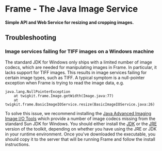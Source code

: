 Frame - The Java Image Service
========

**Simple API and Web Service for resizing and cropping images.**

## Troubleshooting

### Image services failing for TIFF images on a Windows machine

The standard JDK for Windows only ships with a limited number of image codecs, which are needed for manipulating images in Frame. In particular, it lacks support for TIFF images. This results in image services failing for certain image types, such as TIFF. A typical symptom is a null-pointer exception when Frame is trying to read the image data, e.g.

    java.lang.NullPointerException
	    at twigkit.frame.Image.getWidth(Image.java:77)
	    at twigkit.frame.BasicImageIOService.resize(BasicImageIOService.java:26)

To solve this issue, we recommend installing the [Java Advanced Imaging Image I/O Tools](http://download.java.net/media/jai-imageio/builds/release/1.1/INSTALL-jai_imageio.html#Windows) which provide a number of image codecs missing from the standard Sun JDK for Windows. You should either install the [JDK](http://download.java.net/media/jai-imageio/builds/release/1.1/jai_imageio-1_1-lib-windows-i586-jdk.exe) or the [JRE](http://download.java.net/media/jai-imageio/builds/release/1.1/jai_imageio-1_1-lib-windows-i586-jre.exe) version of the toolkit, depending on whether you have using the JRE or JDK in your runtime environment. Once you've downloaded the executable, you should copy it to the server that will be running Frame and follow the install instructions. 
